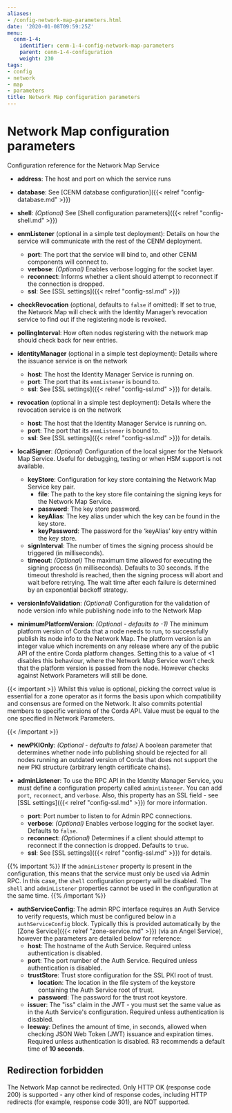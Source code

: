 ```yaml
---
aliases:
- /config-network-map-parameters.html
date: '2020-01-08T09:59:25Z'
menu:
  cenm-1-4:
    identifier: cenm-1-4-config-network-map-parameters
    parent: cenm-1-4-configuration
    weight: 230
tags:
- config
- network
- map
- parameters
title: Network Map configuration parameters
---
```



# Network Map configuration parameters

Configuration reference for the Network Map Service


* **address**:
The host and port on which the service runs
* **database**:
See [CENM database configuration]({{< relref "config-database.md" >}})
* **shell**:
*(Optional)*  See [Shell configuration parameters]({{< relref "config-shell.md" >}})
* **enmListener** (optional in a simple test deployment):
Details on how the service will communicate with the rest of the CENM deployment.
  * **port**:
  The port that the service will bind to, and other CENM components will connect to.
  * **verbose**:
  *(Optional)* Enables verbose logging for the socket layer.
  * **reconnect**:
  Informs whether a client should attempt to reconnect if the connection is dropped.
  * **ssl**:
  See [SSL settings]({{< relref "config-ssl.md" >}})
* **checkRevocation** (optional, defaults to `false` if omitted):
If set to true, the Network Map will check with the Identity Manager’s revocation service to find out if the registering node is revoked.
* **pollingInterval**:
How often nodes registering with the network map should check back for new entries.
* **identityManager** (optional in a simple test deployment):
Details where the issuance service is on the network
  * **host**:
  The host the Identity Manager Service is running on.
  * **port**:
  The port that its `enmListener` is bound to.
  * **ssl**:
  See [SSL settings]({{< relref "config-ssl.md" >}}) for details.
* **revocation** (optional in a simple test deployment):
Details where the revocation service is on the network
  * **host**:
  The host that the Identity Manager Service is running on.
  * **port**:
  The port that its `enmListener` is bound to.
  * **ssl**:
  See [SSL settings]({{< relref "config-ssl.md" >}}) for details.
* **localSigner**:
*(Optional)* Configuration of the local signer for the Network Map Service. Useful for debugging, testing or when HSM support is not available.
  * **keyStore**:
  Configuration for key store containing the Network Map Service key pair.
    * **file**:
    The path to the key store file containing the signing keys for the Network Map Service.
    * **password**:
    The key store password.
    * **keyAlias**:
    The key alias under which the key can be found in the key store.
    * **keyPassword**:
    The password for the ‘keyAlias’ key entry within the key store.
  * **signInterval**:
  The number of times the signing process should be triggered (in milliseconds).
  * **timeout**:
  *(Optional)* The maximum time allowed for executing the signing process (in milliseconds). Defaults
  to 30 seconds. If the timeout threshold is reached, then the signing process will abort and wait before retrying. The wait time after each failure is determined by an exponential backoff strategy.




* **versionInfoValidation**:
*(Optional)* Configuration for the validation of node version info while publishing node info to the Network Map


* **minimumPlatformVersion**:
*(Optional - defaults to -1)* The minimum platform version of Corda that a node needs to run, to successfully publish its node info to the Network Map. The platform version is an integer value which increments on any release where any of the
public API of the entire Corda platform changes. Setting this to a value of <1 disables this behaviour, where the Network Map Service won’t check that the platform version is passed from the node. However checks against Network Parameters
will still be done.


{{< important >}}
Whilst this value is optional, picking the correct value is essential
for a zone operator as it forms the basis upon which compatibility and consensus
are formed on the Network. It also commits potential members to specific versions
of the Corda API. Value must be equal to the one specified in Network Parameters.


{{< /important >}}


* **newPKIOnly**:
*(Optional - defaults to false)* A boolean parameter that determines whether node info publishing should be rejected for all nodes running an outdated
version of Corda that does not support the new PKI structure (arbitrary length certificate chains).

* **adminListener**:
  To use the RPC API in the Identity Manager Service, you must define a configuration property called `adminListener`.
  You can add `port`, `reconnect`, and `verbose`. Also, this property has an SSL field - see [SSL settings]({{< relref "config-ssl.md" >}}) for more information.
  * **port**:
    Port number to listen to for Admin RPC connections.
  * **verbose**:
    *(Optional)* Enables verbose logging for the socket layer. Defaults to `false`.
  * **reconnect**:
    *(Optional)* Determines if a client should attempt to reconnect if the connection is dropped. Defaults to `true`.
  * **ssl**:
    See [SSL settings]({{< relref "config-ssl.md" >}}) for details.

{{% important %}}
If the `adminListener` property is present in the configuration, this means that the service must only be used via Admin RPC. In this case, the `shell` configuration property will be disabled. The `shell` and `adminListener` properties cannot be used in the configuration at the same time.
{{% /important %}}

* **authServiceConfig**:
  The admin RPC interface requires an Auth Service to verify
  requests, which must be configured below in a `authServiceConfig` block. Typically
  this is provided automatically by the [Zone Service]({{< relref "zone-service.md" >}}) (via an Angel Service),
  however the parameters are detailed below for reference:
  * **host**: The hostname of the Auth Service. Required unless authentication is disabled.
  * **port**: The port number of the Auth Service. Required unless authentication is disabled.
  * **trustStore**:
  Trust store configuration for the SSL PKI root of trust.
    * **location**:
    The location in the file system of the keystore containing the Auth Service root of trust.
    * **password**:
    The password for the trust root keystore.
  * **issuer**: The \"iss\" claim in the JWT - you must set the same value as in the Auth Service's configuration. Required unless authentication is disabled.
  * **leeway**: Defines the amount of time, in seconds, allowed when checking JSON Web Token (JWT) issuance and expiration times. Required unless authentication is disabled. R3 recommends a default time of **10 seconds**.

## Redirection forbidden

The Network Map cannot be redirected. Only HTTP OK (response code 200) is supported - any other kind of response codes, including HTTP redirects (for example, response code 301), are NOT supported.
